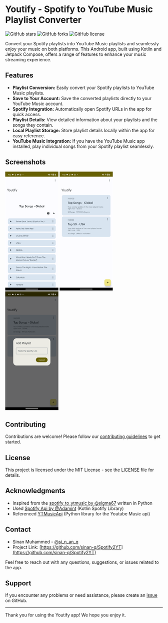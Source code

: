# Youtify - Spotify to YouTube Music Playlist Converter

![GitHub stars](https://img.shields.io/github/stars/sinan-q/Spotify2YT)
![GitHub forks](https://img.shields.io/github/forks/sinan-q/Spotify2YT)
![GitHub license](https://img.shields.io/github/license/sinan-q/Spotify2YT)

Convert your Spotify playlists into YouTube Music playlists and seamlessly enjoy your music on both platforms. This Android app, built using Kotlin and Jetpack Compose, offers a range of features to enhance your music streaming experience.

## Features

- **Playlist Conversion:** Easily convert your Spotify playlists to YouTube Music playlists.
- **Save to Your Account:** Save the converted playlists directly to your YouTube Music account.
- **Spotify Integration:** Automatically open Spotify URLs in the app for quick access.
- **Playlist Details:** View detailed information about your playlists and the songs they contain.
- **Local Playlist Storage:** Store playlist details locally within the app for easy reference.
- **YouTube Music Integration:** If you have the YouTube Music app installed, play individual songs from your Spotify playlist seamlessly.

## Screenshots

<p>
 <img src="/screenshots/Screenshot_20230912-215223_Spotify2YT.png" width="170" />
 <img src="/screenshots/Screenshot_20230912-215233_Spotify2YT.png" width="170" />
 <img src="/screenshots/Screenshot_20230912-215238_Spotify2YT.png" width="170" />
</p>

<!--## Installation


## Usage


-->
## Contributing

Contributions are welcome! Please follow our [contributing guidelines](CONTRIBUTING.md) to get started.

## License

This project is licensed under the MIT License - see the [LICENSE](LICENSE) file for details.

## Acknowledgments

- Inspired from the [spotify_to_ytmusic by @sigma67](https://github.com/sigma67/spotify_to_ytmusic) written in Python
- Used [Spotify Api by @Adamint](https://github.com/adamint/spotify-web-api-kotlin) (Kotlin Spotify Library)
- Referenced [YTMusicApi](https://github.com/sigma67/ytmusicapi) (Python library for the Youtube Music api)

## Contact

- Sinan Muhammed - [@si_n_an_q](https://twitter.com/si_n_an_q)
- Project Link: [https://github.com/sinan-q/Spotify2YT](https://github.com/sinan-q/Spotify2YT)

Feel free to reach out with any questions, suggestions, or issues related to the app.

<!--## Roadmap

Share your future plans and updates for the app, if applicable.

## Changelog

Keep track of version history and changes in this section.
-->
## Support

If you encounter any problems or need assistance, please create an [issue](https://github.com/sinan-q/Spotify2YT/issues) on GitHub.

<!--## Credits

-->
---

Thank you for using the Youtify app! We hope you enjoy it.
